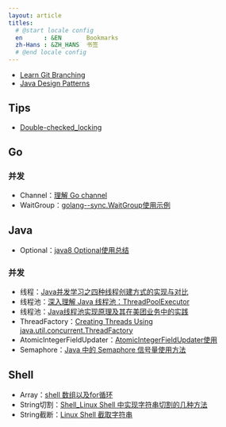 ```yaml
---
layout: article
titles:
  # @start locale config
  en      : &EN       Bookmarks
  zh-Hans : &ZH_HANS  书签
  # @end locale config
---
```


- [Learn Git Branching](https://learngitbranching.js.org/)
- [Java Design Patterns](https://java-design-patterns.com/)

## Tips

- [Double-checked_locking](https://en.wikipedia.org/wiki/Double-checked_locking)

## Go

### 并发

- Channel：[理解 Go channel](https://sanyuesha.com/2017/08/03/go-channel/)
- WaitGroup：[golang--sync.WaitGroup使用示例](https://www.cnblogs.com/getong/archive/2013/03/29/2988816.html)

## Java

- Optional：[java8 Optional使用总结](https://www.cnblogs.com/kingsonfu/p/11009574.html)

### 并发

- 线程：[Java并发学习之四种线程创建方式的实现与对比](https://my.oschina.net/u/566591/blog/1576410)
- 线程池：[深入理解 Java 线程池：ThreadPoolExecutor](https://juejin.im/entry/6844903475197788168)
- 线程池：[Java线程池实现原理及其在美团业务中的实践](https://tech.meituan.com/2020/04/02/java-pooling-pratice-in-meituan.html)
- ThreadFactory：[Creating Threads Using java.util.concurrent.ThreadFactory](https://howtodoinjava.com/java/multi-threading/creating-threads-using-java-util-concurrent-threadfactory/)
- AtomicIntegerFieldUpdater：[AtomicIntegerFieldUpdater使用](https://www.cnblogs.com/hithlb/p/4516078.html)
- Semaphore：[Java 中的 Semaphore 信号量使用方法](https://www.jianshu.com/p/aff5e1ad4581)

## Shell

- Array：[shell 数组以及for循环](https://juejin.im/post/6844903847534526471)
- String切割：[Shell_Linux Shell 中实现字符串切割的几种方法](http://www.jeepxie.net/article/462247.html)
- String截断：[Linux Shell 截取字符串](https://www.cnblogs.com/fengbohello/p/5954895.html)
